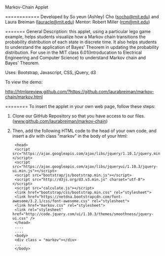 Markov-Chain Applet

============
Developed by So yeun (Ashley) Cho (<socho@mit.edu>) and Laura Breiman (<lauracle@mit.edu>)
Mentor: Robert Miller (<rcm@mit.edu>)

=======
General Description: this applet, using a particular lego game example, helps students visualize how a Markov chain transitions the probability distribution of each state in discrete time. It also helps students to understand the application of Bayes' Theorem in updating the probability distribution. For use in the MIT class 6.01(Introducation to Electrical Engineering and Computer Science) to understand Markov chain and Bayes' Theorem.

Uses: Bootstrap, Javascript, CSS, jQuery, d3

To view the demo:

http://htmlpreview.github.com/?https://github.com/laurabreiman/markov-chain/markov.html

========
To insert the applet in your own web page, follow these steps:

1. Clone our GitHub Repository so that you have access to our files. (www.github.com/laurabreiman/markov-chain) 

2. Then, add the following HTML code to the head of your own code, and insert a div with class "markov" in the body of your html:

        <head>
        <script src="https://ajax.googleapis.com/ajax/libs/jquery/1.10.1/jquery.min.js"></script>
        <script src="https://ajax.googleapis.com/ajax/libs/jqueryui/1.10.3/jquery-ui.min.js"></script>
        <script src="bootstrap/js/bootstrap.min.js"></script>
        <script src="http://d3js.org/d3.v3.min.js" charset="utf-8"></script>
        <script src="calculate.js"></script>
        <link href="bootstrap/css/bootstrap.min.css" rel="stylesheet">
        <link href="https://netdna.bootstrapcdn.com/font-awesome/3.2.1/css/font-awesome.css" rel="stylesheet">
        <link href="markov.css" rel="stylesheet">
        <link rel="stylesheet" href="http://code.jquery.com/ui/1.10.3/themes/smoothness/jquery-ui.css" />
        </head>
        ....
        ....
        <body>
        <div class = "markov"></div>
        ...
        </body>
